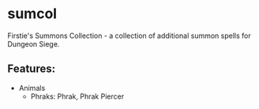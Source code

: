 # sumcol
Firstie's Summons Collection - a collection of additional summon spells for Dungeon Siege.

## Features:
- Animals
  - Phraks: Phrak, Phrak Piercer
